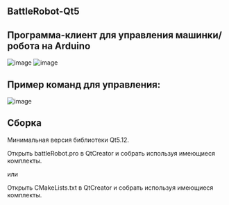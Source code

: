 
## BattleRobot-Qt5

## Программа-клиент для управления машинки/робота на Arduino

![image](https://user-images.githubusercontent.com/10671637/213950697-a83d5f06-458c-4a21-acf8-34e4c7b13b27.png)
![image](https://user-images.githubusercontent.com/10671637/214733074-c2ab5219-4656-4581-9a88-468c4f95d0b1.png)

## Пример команд для управления:

![image](https://user-images.githubusercontent.com/10671637/214191361-dc15b0de-1a4b-41ce-9fe9-e5d284e2dde9.png)

## Сборка

Минимальная версия библиотеки Qt5.12.

Открыть battleRobot.pro в QtCreator и собрать используя имеющиеся комплекты.

или

Открыть CMakeLists.txt в QtCreator и собрать используя имеющиеся комплекты.
